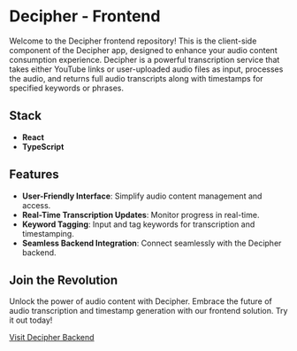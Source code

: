 # Decipher - Frontend

Welcome to the Decipher frontend repository! This is the client-side component of the Decipher app, designed to enhance your audio content consumption experience. Decipher is a powerful transcription service that takes either YouTube links or user-uploaded audio files as input, processes the audio, and returns full audio transcripts along with timestamps for specified keywords or phrases.

## Stack

- **React**
- **TypeScript**

## Features

- **User-Friendly Interface**: Simplify audio content management and access.
- **Real-Time Transcription Updates**: Monitor progress in real-time.
- **Keyword Tagging**: Input and tag keywords for transcription and timestamping.
- **Seamless Backend Integration**: Connect seamlessly with the Decipher backend.

## Join the Revolution

Unlock the power of audio content with Decipher. Embrace the future of audio transcription and timestamp generation with our frontend solution. Try it out today!

[Visit Decipher Backend](https://github.com/christopher-noble/decipher-backend)

